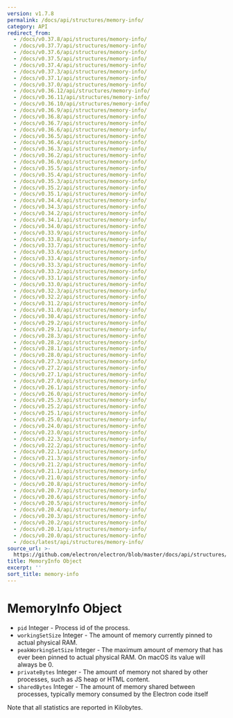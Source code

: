 ```yaml
---
version: v1.7.8
permalink: /docs/api/structures/memory-info/
category: API
redirect_from:
  - /docs/v0.37.8/api/structures/memory-info/
  - /docs/v0.37.7/api/structures/memory-info/
  - /docs/v0.37.6/api/structures/memory-info/
  - /docs/v0.37.5/api/structures/memory-info/
  - /docs/v0.37.4/api/structures/memory-info/
  - /docs/v0.37.3/api/structures/memory-info/
  - /docs/v0.37.1/api/structures/memory-info/
  - /docs/v0.37.0/api/structures/memory-info/
  - /docs/v0.36.12/api/structures/memory-info/
  - /docs/v0.36.11/api/structures/memory-info/
  - /docs/v0.36.10/api/structures/memory-info/
  - /docs/v0.36.9/api/structures/memory-info/
  - /docs/v0.36.8/api/structures/memory-info/
  - /docs/v0.36.7/api/structures/memory-info/
  - /docs/v0.36.6/api/structures/memory-info/
  - /docs/v0.36.5/api/structures/memory-info/
  - /docs/v0.36.4/api/structures/memory-info/
  - /docs/v0.36.3/api/structures/memory-info/
  - /docs/v0.36.2/api/structures/memory-info/
  - /docs/v0.36.0/api/structures/memory-info/
  - /docs/v0.35.5/api/structures/memory-info/
  - /docs/v0.35.4/api/structures/memory-info/
  - /docs/v0.35.3/api/structures/memory-info/
  - /docs/v0.35.2/api/structures/memory-info/
  - /docs/v0.35.1/api/structures/memory-info/
  - /docs/v0.34.4/api/structures/memory-info/
  - /docs/v0.34.3/api/structures/memory-info/
  - /docs/v0.34.2/api/structures/memory-info/
  - /docs/v0.34.1/api/structures/memory-info/
  - /docs/v0.34.0/api/structures/memory-info/
  - /docs/v0.33.9/api/structures/memory-info/
  - /docs/v0.33.8/api/structures/memory-info/
  - /docs/v0.33.7/api/structures/memory-info/
  - /docs/v0.33.6/api/structures/memory-info/
  - /docs/v0.33.4/api/structures/memory-info/
  - /docs/v0.33.3/api/structures/memory-info/
  - /docs/v0.33.2/api/structures/memory-info/
  - /docs/v0.33.1/api/structures/memory-info/
  - /docs/v0.33.0/api/structures/memory-info/
  - /docs/v0.32.3/api/structures/memory-info/
  - /docs/v0.32.2/api/structures/memory-info/
  - /docs/v0.31.2/api/structures/memory-info/
  - /docs/v0.31.0/api/structures/memory-info/
  - /docs/v0.30.4/api/structures/memory-info/
  - /docs/v0.29.2/api/structures/memory-info/
  - /docs/v0.29.1/api/structures/memory-info/
  - /docs/v0.28.3/api/structures/memory-info/
  - /docs/v0.28.2/api/structures/memory-info/
  - /docs/v0.28.1/api/structures/memory-info/
  - /docs/v0.28.0/api/structures/memory-info/
  - /docs/v0.27.3/api/structures/memory-info/
  - /docs/v0.27.2/api/structures/memory-info/
  - /docs/v0.27.1/api/structures/memory-info/
  - /docs/v0.27.0/api/structures/memory-info/
  - /docs/v0.26.1/api/structures/memory-info/
  - /docs/v0.26.0/api/structures/memory-info/
  - /docs/v0.25.3/api/structures/memory-info/
  - /docs/v0.25.2/api/structures/memory-info/
  - /docs/v0.25.1/api/structures/memory-info/
  - /docs/v0.25.0/api/structures/memory-info/
  - /docs/v0.24.0/api/structures/memory-info/
  - /docs/v0.23.0/api/structures/memory-info/
  - /docs/v0.22.3/api/structures/memory-info/
  - /docs/v0.22.2/api/structures/memory-info/
  - /docs/v0.22.1/api/structures/memory-info/
  - /docs/v0.21.3/api/structures/memory-info/
  - /docs/v0.21.2/api/structures/memory-info/
  - /docs/v0.21.1/api/structures/memory-info/
  - /docs/v0.21.0/api/structures/memory-info/
  - /docs/v0.20.8/api/structures/memory-info/
  - /docs/v0.20.7/api/structures/memory-info/
  - /docs/v0.20.6/api/structures/memory-info/
  - /docs/v0.20.5/api/structures/memory-info/
  - /docs/v0.20.4/api/structures/memory-info/
  - /docs/v0.20.3/api/structures/memory-info/
  - /docs/v0.20.2/api/structures/memory-info/
  - /docs/v0.20.1/api/structures/memory-info/
  - /docs/v0.20.0/api/structures/memory-info/
  - /docs/latest/api/structures/memory-info/
source_url: >-
  https://github.com/electron/electron/blob/master/docs/api/structures/memory-info.md
title: MemoryInfo Object
excerpt: ''
sort_title: memory-info
---
```




<!--


                                      ::::
                                    :o+//+o:
                                    +o    oo-
                                    :o+//oo/+o/
                                      -::-   -oo:
                                               /s/
                      -::::::::-                :s/  :::--
                  :+oo+////////+:        -:/+oo/ :s:-///++oo+:
                /o+:                -/+oo+/:-     +o-      -:+o:
               /s:              -:+o+/:           -o+         :s/
              -s/            -/oo/:                /s-         +s-
              -s/         -/oo/-                   -s/         /s-
               oo       :+o/-                       oo         oo
               -s/    :oo/                          /s-       /s-
                :s/ :oo:              -::-          /s-      /s:
                  -+o/               /ssss/         :s:    -+o-
                 :o+--               /ssss/         :s:   :o+-
                :s/  +o:              -::-          /s-   --
               -s/    :+o/-                         /s-
               oo       -+o+-                       oo
              -s/         -/oo/-                   -s/
             -+soo+:         -/oo/:                /s-      /oooo+-
             o+   :s:           -:+o+/:-          -o+      /s:  -oo
             oo:--/s:       ::      -:+oo+/:-     -/-      /s/--:o+
              :+++/-        :s:          -:/+ooo++//////++oo//+o+:
                             /s:                --::::::--
                              /s/              /s-
                               :oo:          :oo:
                                 /oo/-    -/oo/
                                   -/+oooo+/-





                   _______  _______  _______  _______  __
                  |       ||       ||       ||       ||  |
                  |  _____||_     _||   _   ||    _  ||  |
                  | |_____   |   |  |  | |  ||   |_| ||  |
                  |_____  |  |   |  |  |_|  ||    ___||__|
                   _____| |  |   |  |       ||   |     __
                  |_______|  |___|  |_______||___|    |__|


    This file is generated automatically, so it should not be edited.

    To make changes, head over to the electron/electron repository:

    https://github.com/electron/electron/blob/master/docs/api/structures/memory-info.md

    Thanks!

-->
# MemoryInfo Object

*   `pid` Integer - Process id of the process.
*   `workingSetSize` Integer - The amount of memory currently pinned to actual physical RAM.
*   `peakWorkingSetSize` Integer - The maximum amount of memory that has ever been pinned to actual physical RAM. On macOS its value will always be 0.
*   `privateBytes` Integer - The amount of memory not shared by other processes, such as JS heap or HTML content.
*   `sharedBytes` Integer - The amount of memory shared between processes, typically memory consumed by the Electron code itself

Note that all statistics are reported in Kilobytes.
